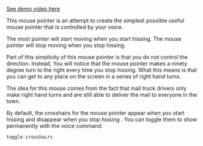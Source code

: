 [See demo video here](https://youtu.be/wwOJTt-4Gus)

This mouse pointer
is an attempt
to create the simplest possible
useful mouse pointer
that is controlled by your voice.

The most pointer will start moving 
when you start hissing.
The mouse pointer will stop moving
when you stop hissing.



Part of this simplicity of this mouse pointer
is that you do not control the direction.
Instead,
You will notice that the mouse pointer
makes a ninety degree turn to the right
every time you stop hissing.
What this means is that you can get to any place on the screen
in a series of right hand turns.


The idea for this mouse comes from
the fact that mail truck drivers
only make right hand turns
and are still able to deliver the mail to everyone in the town.

By default,
the crosshairs for the mouse pointer
appear when you start hissing
and disappear when you stop hissing
.
You can toggle them to show permanently
with the voice command:



```
toggle crosshairs
```

